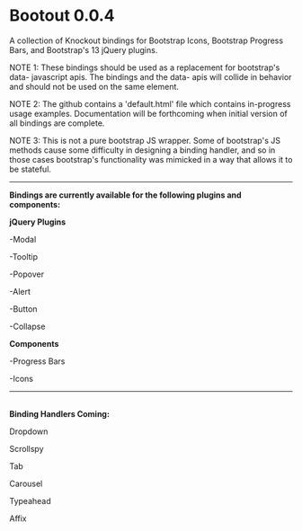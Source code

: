 Bootout 0.0.4
=============

A collection of Knockout bindings for Bootstrap Icons, Bootstrap Progress Bars, and Bootstrap's 13 jQuery plugins.

NOTE 1: These bindings should be used as a replacement for bootstrap's data- javascript apis. The bindings and the data- apis will collide in behavior and should not be used on the same element.

NOTE 2: The github contains a 'default.html' file which contains in-progress usage examples. Documentation will be forthcoming when initial version of all bindings are complete.

NOTE 3: This is not a pure bootstrap JS wrapper. Some of bootstrap's JS methods cause some difficulty in designing a binding handler, and so in those cases bootstrap's functionality was mimicked in a way that allows it to be stateful.

<hr />
<strong>Bindings are currently available for the following plugins and components:</strong>

<strong>jQuery Plugins</strong>

-Modal

-Tooltip

-Popover

-Alert

-Button

-Collapse



<strong>Components</strong>

-Progress Bars

-Icons


<hr />
<br />
<strong>Binding Handlers Coming:</strong>

Dropdown

Scrollspy

Tab

Carousel

Typeahead

Affix